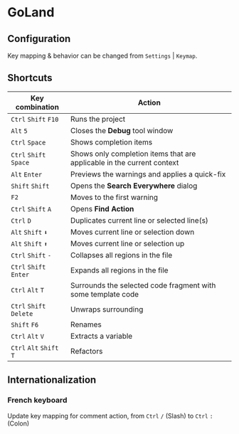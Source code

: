 # GoLand

## Configuration

Key mapping & behavior can be changed from `Settings` | `Keymap`.

## Shortcuts

Key combination          | Action
-------------------------|-----------------------------------------------------------------------
`Ctrl` `Shift` `F10`     | Runs the project
`Alt` `5`                | Closes the **Debug** tool window
`Ctrl` `Space`           | Shows completion items
`Ctrl` `Shift` `Space`   | Shows only completion items that are applicable in the current context
`Alt` `Enter`            | Previews the warnings and applies a quick-fix
`Shift` `Shift`          | Opens the **Search Everywhere** dialog
`F2`                     | Moves to the first warning
`Ctrl` `Shift` `A`       | Opens **Find Action**
`Ctrl` `D`               | Duplicates current line or selected line(s)
`Alt` `Shift` `⬇`        | Moves current line or selection down
`Alt` `Shift` `⬆`        | Moves current line or selection up
`Ctrl` `Shift` `-`       | Collapses all regions in the file
`Ctrl` `Shift` `Enter`   | Expands all regions in the file
`Ctrl` `Alt` `T`         | Surrounds the selected code fragment with some template code
`Ctrl` `Shift` `Delete`  | Unwraps surrounding
`Shift` `F6`             | Renames
`Ctrl` `Alt` `V`         | Extracts a variable
`Ctrl` `Alt` `Shift` `T` | Refactors

## Internationalization

### French keyboard

Update key mapping for comment action, from `Ctrl` `/` (Slash) to `Ctrl` `:` (Colon)
